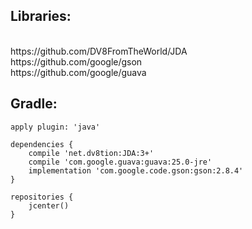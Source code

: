 <h2>Libraries:</h2>
</br>https://github.com/DV8FromTheWorld/JDA
</br>https://github.com/google/gson
</br>https://github.com/google/guava

<h2>Gradle:</h2>

```
apply plugin: 'java'

dependencies {
    compile 'net.dv8tion:JDA:3+'
    compile 'com.google.guava:guava:25.0-jre'
    implementation 'com.google.code.gson:gson:2.8.4'
}

repositories {
    jcenter()
}
```

